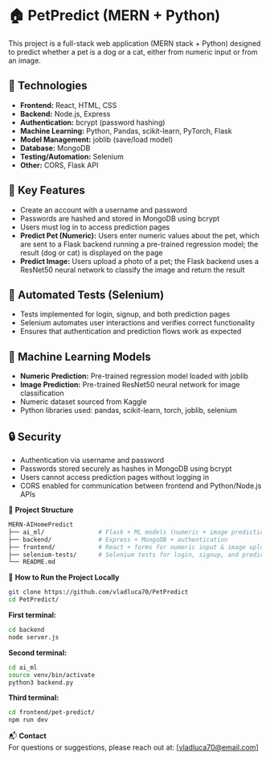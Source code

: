 # 🏠 PetPredict (MERN + Python)

This project is a full-stack web application (MERN stack + Python) designed to predict whether a pet is a dog or a cat, either from numeric input or from an image.

## 🔧 Technologies

- **Frontend:** React, HTML, CSS  
- **Backend:** Node.js, Express  
- **Authentication:** bcrypt (password hashing)  
- **Machine Learning:** Python, Pandas, scikit-learn, PyTorch, Flask
- **Model Management:** joblib (save/load model)  
- **Database:** MongoDB  
- **Testing/Automation:** Selenium  
- **Other:** CORS, Flask API  

## 🚀 Key Features

- Create an account with a username and password  
- Passwords are hashed and stored in MongoDB using bcrypt  
- Users must log in to access prediction pages  
- **Predict Pet (Numeric):** Users enter numeric values about the pet, which are sent to a Flask backend running a pre-trained regression model; the result (dog or cat) is displayed on the page  
- **Predict Image:** Users upload a photo of a pet; the Flask backend uses a ResNet50 neural network to classify the image and return the result  

## 🧪 Automated Tests (Selenium)

- Tests implemented for login, signup, and both prediction pages  
- Selenium automates user interactions and verifies correct functionality  
- Ensures that authentication and prediction flows work as expected  

## 🧠 Machine Learning Models

- **Numeric Prediction:** Pre-trained regression model loaded with joblib  
- **Image Prediction:** Pre-trained ResNet50 neural network for image classification  
- Numeric dataset sourced from Kaggle  
- Python libraries used: pandas, scikit-learn, torch, joblib, selenium  

## 🔒 Security

- Authentication via username and password  
- Passwords stored securely as hashes in MongoDB using bcrypt  
- Users cannot access prediction pages without logging in  
- CORS enabled for communication between frontend and Python/Node.js APIs  

📁 **Project Structure**

```bash
MERN-AIHomePredict  
├── ai_ml/               # Flask + ML models (numeric + image prediction) 
├── backend/             # Express + MongoDB + authentication  
├── frontend/            # React + forms for numeric input & image upload
├── selenium-tests/      # Selenium tests for login, signup, and prediction page
└── README.md
```

🚀 **How to Run the Project Locally**

```bash
git clone https://github.com/vladluca70/PetPredict
cd PetPredict/
```

**First terminal:**  
```bash
cd backend
node server.js
```

**Second terminal:**  
```bash
cd ai_ml
source venv/bin/activate
python3 backend.py
```

**Third terminal:**  
```bash
cd frontend/pet-predict/
npm run dev
```


📬 **Contact**  
For questions or suggestions, please reach out at: [vladluca70@email.com]